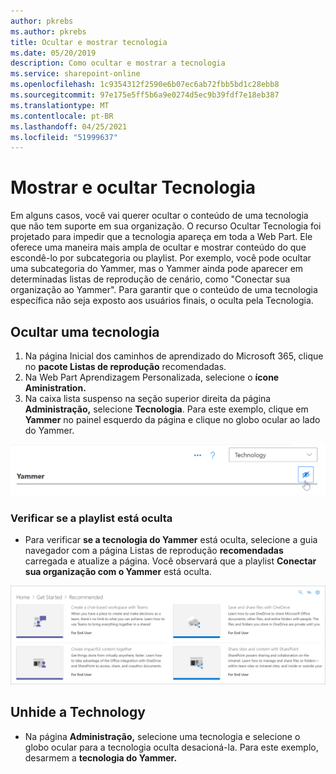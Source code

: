 ```yaml
---
author: pkrebs
ms.author: pkrebs
title: Ocultar e mostrar tecnologia
ms.date: 05/20/2019
description: Como ocultar e mostrar a tecnologia
ms.service: sharepoint-online
ms.openlocfilehash: 1c9354312f2590e6b07ec6ab72fbb5bd1c28ebb8
ms.sourcegitcommit: 97e175e5ff5b6a9e0274d5ec9b39fdf7e18eb387
ms.translationtype: MT
ms.contentlocale: pt-BR
ms.lasthandoff: 04/25/2021
ms.locfileid: "51999637"
---
```

# <a name="hide-and-show-technology"></a>Mostrar e ocultar Tecnologia

Em alguns casos, você vai querer ocultar o conteúdo de uma tecnologia que não tem suporte em sua organização. O recurso Ocultar Tecnologia foi projetado para impedir que a tecnologia apareça em toda a Web Part. Ele oferece uma maneira mais ampla de ocultar e mostrar conteúdo do que escondê-lo por subcategoria ou playlist. Por exemplo, você pode ocultar uma subcategoria do Yammer, mas o Yammer ainda pode aparecer em determinadas listas de reprodução de cenário, como "Conectar sua organização ao Yammer". Para garantir que o conteúdo de uma tecnologia específica não seja exposto aos usuários finais, o oculta pela Tecnologia. 

## <a name="hide-a-technology"></a>Ocultar uma tecnologia

1. Na página Inicial dos caminhos  de aprendizado do Microsoft 365, clique no **pacote Listas de reprodução** recomendadas.
2. Na Web Part Aprendizagem Personalizada, selecione o **ícone Aministration.**
3. Na caixa lista suspenso na seção superior direita da página **Administração,** selecione **Tecnologia**.
Para este exemplo, clique em **Yammer** no painel esquerdo da página e clique no globo ocular ao lado do Yammer.  

![cg-hidetech.png](media/cg-hidetech.png)

### <a name="verify-the-playlist-is-hidden"></a>Verificar se a playlist está oculta
- Para verificar **se a tecnologia do Yammer** está oculta, selecione a guia navegador com a página Listas de reprodução **recomendadas** carregada e atualize a página. Você observará que a playlist **Conectar sua organização com o Yammer** está oculta. 

![cg-hidetechrefresh.png](media/cg-hidetechrefresh.png)

## <a name="unhide-a-technology"></a>Unhide a Technology

- Na página **Administração,** selecione uma tecnologia e selecione o globo ocular para a tecnologia oculta desacioná-la. Para este exemplo, desarmem a **tecnologia do Yammer.** 